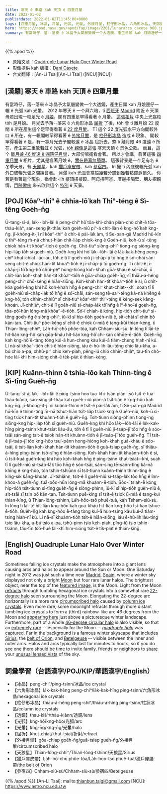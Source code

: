 ```yaml
---
title: 寒天 ê 車路 kah 天頂 ê 四重月暈
date: 2022-01-02
publishdate: 2022-01-02T11:45:00+0800
tags: [四重月暈, 冰晶, 月暈, 光弧, 光暈, 外接月暈, 柱仔形冰晶, 六角形冰晶, 天郎星, 獵戶座, 獵戶座皮帶, 參宿四]
hero: https://apod.nasa.gov/apod/fap/image/2201/lunararcs_caxete_960.jpg
summary: 有當時仔，落--落來 ê 冰晶予太氣層變做一个大透鏡，產生日頭 kah 月娘邊仔一輾 ê 光弧 kah 光暈。

---
```


{{% apod %}}

- 原始文章：[Quadruple Lunar Halo Over Winter Road](https://apod.nasa.gov/apod/ap220102.html)
- 影像提供 kah 版權：[Dani Caxete](https://www.danikxt.com.es/fotografia/inicio.html)
- 台文翻譯：[An-Li Tsai][An-Li Tsai] ([NCU][NCU])

## [漢羅] 寒天 ê 車路 kah 天頂 ê 四重月暈
有當時仔，落--落來 ê 冰晶予太氣層變做一个大透鏡，產生日頭 kah 月娘邊仔一輾 ê 光弧 kah 光暈。
2012 年寒天 ê 一个拜六暗，tī [西班牙][Spain] [Madrid][Madrid] 附近 ê 天頂毋若出現一粒足光 ê [月娘][Moon]，閣有四重足罕得看著 ê 月暈。
[這張相片][featured image] 中央上光翕粒 to̍h 是月娘。
月光去予落--落來 ê 六角形冰晶 [屈折][refracts] 了後，to̍h 會 tī 離月娘 22 度闊 ê 所在產生這个足罕得看著 ê [22 度月暈][22-degree halo]。
Tī 這个 22 度光弧水平方向閣較外口 ê 所在，有一輾閣較罕得看著 ê [外接月暈][circumscribed halo]，是 [柱仔形冰晶][column ice crystals] 造成 ê 現象。
閣較罕得看著 ê 是，有一寡月光去予閣較遠 ê 冰晶 屈折去，煞 tī 離月娘 46 度遠 ê 所在，產生第三重敢若虹 ê 光弧，[to̍h 親像是這張][appearing here] 寒天天頂 ê 景色仝款。
而且，這个 [離月娘 46 度遠 ê 圓箍仔月暈][46-degree circular halo]，大部份嘛攏看會著。
所以才會講，翕著這張 [四重月暈][quadruple halo] ê 相片，尤其是翕著月娘 ê，[實在是真無簡單][extremely rare]。
這張背景是一个足有名 ê 冬季天景，有 [天郎星][Sirius]、kah [獵戶座皮帶][belt of Orion]、kah [參宿四][Betelgeuse]。
In 攏 tī 內底彼輾光弧 kah 外口彼輾光弧之間揣會著。
月暈 kah 光弧會當擋幾若分鐘到幾若點鐘遐爾久。
你若是看著這个現象，猶會赴-lih 樓頂招樓跤、阿母招阿爸、厝邊招隔壁、朋友招親情，[鬥陣做伙][share] 來去欣賞這个 [特別][unusual lensed vista] ê 天景。


## [POJ] Kôaⁿ-thiⁿ ê chhia-lō͘ kah Thiⁿ-téng ê Sì-têng Goe̍h-n̄g
Ū-tang-sî-á, la̍k--lo̍h-lâi ê peng-chiⁿ hō͘ tōa-khì-chân piàn-chò chi̍t-ê tōa-thàu-kiàⁿ, sán-seng ji̍t-thâu kah goe̍h-niû piⁿ-á chi̍t-liàn ê kng-hô͘ kah kng-n̄g.
jī-khòng-it-jī nî kôaⁿ-thiⁿ ê chi̍t-ê pài-la̍k àm, tī Se-pan-gâ Madrid hū-kīn ê thiⁿ-téng m̄-nā chhut-hiān chi̍t-lia̍p chiok-kng ê Goe̍h-niû, koh-ū sì-têng chiok hán-tit khòaⁿ-tio̍h ê goe̍h-n̄g.
Chit-tiuⁿ siòng-phìⁿ tiong-ng siōng-kng hip-lia̍p to̍h sī goe̍h-niû.
Goe̍h-kng khì hō͘ la̍k--lo̍h-lâi ê la̍k-kak-hêng peng-chiⁿ khut-chiat liáu-āu, to̍h ē tī lî goe̍h-niû jī-cha̍p-jī tō͘ hn̄g ê só͘-chāi sán-seng chit-ê chiok hán-tit khòaⁿ-tio̍h ê jī-cha̍p-jī tō͘ goe̍h-n̄g.
Tī chit-ê jī-cha̍p-jī tō͘ kng-hô͘ chúi-pêⁿ hong-hiòng koh-khah gōa-kháu ê só͘-chāi, ū chi̍t-liàn koh-khah hán-tit khòaⁿ-tio̍h ê gōa-chiap goe̍h-n̄g, sī thiāu-á-hêng peng-chiⁿ chō-sêng ê hiān-siōng.
Koh-khah hán-tit khòaⁿ-tio̍h ê sì, ū chi̍t-kóa goe̍h-kng khì hō͘ koh-khah hn̄g ê peng-chiⁿ khut-chiat--khì, soah tī lî goe̍h-niû sì-cha̍p-la̍k tō͘ hn̄g ê só͘-chāi, sán-seng tē-saⁿ-têng ká-ná khēng ê kng-hô͘, to̍h chhin-chhiūⁿ sī chit-tiuⁿ kôaⁿ-thiⁿ thiⁿ-téng ê kéng-sek kāng-khoán.
Jî-chhiáⁿ, chit-ê lî goe̍h-niû sì-cha̍p-la̍k tō͘ hn̄g ê îⁿ-kho͘-á goe̍h-n̄g, tōa-pō͘-hūn lóng-mā khòaⁿ-ē-tio̍h.
Só͘-í chiah-ē kóng, hip-tio̍h chit-tiuⁿ sì-têng goe̍h-n̄g ê siòng-phìⁿ, iû-kî sī hip-tio̍h goe̍h-niû ê, si̍t-chāi sī chin bô kán-tan.
Chit-tiuⁿ pōe-kéng sī chi̍t-ê chiok ū-miâ ê tang-kùi thian-kéng, ū Thian-lông-chhiⁿ, La̍h-hō͘-chō phôe-tòa, kah Chham-siù-sù.
In lóng tī lāi-té hit-liàn kng-hô͘ kah gōa-kháu hit-liàn kng-hô͘ chi-kan chhōe-ē-tio̍h.
Goe̍h-n̄g kah kng-hô͘ ē-tàng tòng kúi-ā hun-cheng kàu kúi-ā tiám-cheng hiah-nī kú.
Lí nā-sī khòaⁿ-tio̍h chit-ê hiān-siōng, iáu ē-hù-lih lâu-téng chio lâu-kha, a-bú chio a-pa, chhù-piⁿ chio keh-piah, pêng-iú chio chhin-chiâⁿ, tàu-tīn chò-hóe lâi-khì him-sióng chit-ê te̍k-pia̍t ê thian-kéng.

## [KIP]  Kuânn-thinn ê tshia-lōo kah Thinn-tíng ê Sì-tîng Gue̍h-n̄g
Ū-tang-sî-á, la̍k--lo̍h-lâi ê ping-tsinn hōo tuā-khì-tsân piàn-tsò tsi̍t-ê tuā-thàu-kiànn, sán-sing ji̍t-thâu kah gue̍h-niû pinn-á tsi̍t-liàn ê kng-hôo kah kng-n̄g.
jī-khòng-it-jī nî kuânn-thinn ê tsi̍t-ê pài-la̍k àm, tī Se-pan-gâ Madrid hū-kīn ê thinn-tíng m̄-nā tshut-hiān tsi̍t-lia̍p tsiok-kng ê Gue̍h-niû, koh-ū sì-tîng tsiok hán-tit khuànn-tio̍h ê gue̍h-n̄g.
Tsit-tiunn siòng-phìnn tiong-ng siōng-kng hip-lia̍p to̍h sī gue̍h-niû.
Gue̍h-kng khì hōo la̍k--lo̍h-lâi ê la̍k-kak-hîng ping-tsinn khut-tsiat liáu-āu, to̍h ē tī lî gue̍h-niû jī-tsa̍p-jī tōo hn̄g ê sóo-tsāi sán-sing tsit-ê tsiok hán-tit khuànn-tio̍h ê jī-tsa̍p-jī tōo gue̍h-n̄g.
Tī tsit-ê jī-tsa̍p-jī tōo kng-hôo tsuí-pênn hong-hiòng koh-khah guā-kháu ê sóo-tsāi, ū tsi̍t-liàn koh-khah hán-tit khuànn-tio̍h ê guā-tsiap gue̍h-n̄g, sī thiāu-á-hîng ping-tsinn tsō-sîng ê hiān-siōng.
Koh-khah hán-tit khuànn-tio̍h ê sì, ū tsi̍t-kuá gue̍h-kng khì hōo koh-khah hn̄g ê ping-tsinn khut-tsiat--khì, suah tī lî gue̍h-niû sì-tsa̍p-la̍k tōo hn̄g ê sóo-tsāi, sán-sing tē-sann-tîng ká-ná khīng ê kng-hôo, to̍h tshin-tshiūnn sī tsit-tiunn kuânn-thinn thinn-tíng ê kíng-sik kāng-khuán.
Jî-tshiánn, tsit-ê lî gue̍h-niû sì-tsa̍p-la̍k tōo hn̄g ê înn-khoo-á gue̍h-n̄g, tuā-pōo-hūn lóng-mā khuànn-ē-tio̍h.
Sóo-í tsiah-ē kóng, hip-tio̍h tsit-tiunn sì-tîng gue̍h-n̄g ê siòng-phìnn, iû-kî sī hip-tio̍h gue̍h-niû ê, si̍t-tsāi sī tsin bô kán-tan.
Tsit-tiunn puē-kíng sī tsi̍t-ê tsiok ū-miâ ê tang-kuì thian-kíng, ū Thian-lông-tshinn, La̍h-hōo-tsō phuê-tuà, kah Tsham-siù-sù.
In lóng tī lāi-té hit-liàn kng-hôo kah guā-kháu hit-liàn kng-hôo tsi-kan tshuē-ē-tio̍h.
Gue̍h-n̄g kah kng-hôo ē-tàng tòng kuí-ā hun-tsing kàu kuí-ā tiám-tsing hiah-nī kú.
Lí nā-sī khuànn-tio̍h tsit-ê hiān-siōng, iáu ē-hù-lih lâu-tíng tsio lâu-kha, a-bú tsio a-pa, tshù-pinn tsio keh-piah, pîng-iú tsio tshin-tsiânn, tàu-tīn tsò-hué lâi-khì him-sióng tsit-ê ti̍k-pia̍t ê thian-kíng.

## [English] Quadruple Lunar Halo Over Winter Road
Sometimes falling ice crystals make the atmosphere into a giant lens causing arcs and halos to appear around the Sun or Moon.
One Saturday night in 2012 was just such a time near [Madrid][Madrid], [Spain][Spain], where a winter sky displayed not only a bright [Moon][Moon] but four rare lunar halos.
The brightest object, near the top of the [featured image][featured image], is the Moon.
Light from the Moon [refracts][refracts] through tumbling hexagonal ice crystals into a somewhat rare [22-degree halo][22-degree halo] seen surrounding the Moon.
Elongating the 22-degree arc horizontally is a more rare [circumscribed halo][circumscribed halo] caused by [column ice crystals][column ice crystals].
Even more rare, some moonlight refracts through more distant tumbling ice crystals to form a (third) rainbow-like arc 46 degrees from the Moon and [appearing here][appearing here] just above a picturesque winter landscape.
Furthermore, part of a whole [46-degree circular halo][46-degree circular halo] is also visible, so that an [extremely rare][extremely rare] -- especially for the Moon -- *[quadruple halo][quadruple halo]* was captured.
Far in the background is a famous winter skyscape that includes [Sirius][Sirius], the [belt of Orion][belt of Orion], and [Betelgeuse][Betelgeuse] -- visible between the inner and outer arcs.
Halos and arcs typically last for minutes to hours, so if you do see one there should be time to invite family, friends or neighbors to [share][share] your [unusual lensed vista][unusual lensed vista] of the sky.

## 詞彙學習（台語漢字/POJ/KIP/華語漢字/English）
- 【冰晶】peng-chiⁿ/ping-tsinn/冰晶/ice crystal
- 【六角形冰晶】la̍k-kak-hêng peng-chiⁿ/la̍k-kak-hîng ping-tsinn/六角形冰晶/hexagonal ice crystals
- 【柱仔形冰晶】thiāu-á-hêng peng-chiⁿ/thiāu-á-hîng ping-tsinn/柱狀冰晶/column ice crystals
- 【透鏡】thàu-kiàⁿ/thàu-kiànn/透鏡/lens
- 【光弧】kng-hô͘/kng-hôo/光弧/arc
- 【光暈】kng-n̄g/kng-n̄g/光暈/halo
- 【屈折】khut-chiat/khut-tsiat/折射/refract
- 【外接月暈】gōa-chiap goe̍h-n̄g/guā-tsiap gue̍h-n̄g/外接月暈/circumscribed halo
- 【天狼星】Thian-lông-chhiⁿ/Thian-lông-tshinn/天狼星/Sirius
- 【獵戶座皮帶】La̍h-hō͘-chō phôe-tòa/La̍h-hōo-tsō phuê-tuà/獵戶座腰帶/the belt of Orion
- 【參宿四】Chham-siù-sù/Chham-siù-sù/參宿四/Betelgeuse

{{% /apod %}}
[An-Li Tsai]: mailto:thianbun.taigi@gmail.com
[NCU]: https://www.astro.ncu.edu.tw


[Madrid]:https://youtu.be/fy1lOzAXu2o
[Spain]:https://en.wikipedia.org/wiki/Spain
[Moon]:https://solarsystem.nasa.gov/moons/earths-moon/in-depth/
[featured image]:https://www.flickr.com/photos/danicaxete/8237507462/in/photostream
[refracts]:https://www.atoptics.co.uk/halo/circ1.htm
[22-degree halo]:https://apod.nasa.gov/apod/ap081207.html
[circumscribed halo]:https://www.atoptics.co.uk/halo/circum.htm
[column ice crystals]:https://www.atoptics.co.uk/halo/orcol.htm
[appearing here]:http://www.flickr.com/photos/danicaxete/8236435325/in/photostream
[46-degree circular halo]:https://www.atoptics.co.uk/halo/46hal.htm
[extremely rare]:http://www.quickmeme.com/img/ad/ad7d3b671558c4efc0f540d9265a1825697f52b6e1c64fb713d7500b2e12753a.jpg
[quadruple halo]:https://apod.nasa.gov/apod/fap/image/1212/lunararcs_caxete_labelled.jpg
[Sirius]:http://stars.astro.illinois.edu/sow/sirius.html
[belt of Orion]:https://apod.nasa.gov/apod/ap110121.html
[Betelgeuse]:https://apod.nasa.gov/apod/ap200101.html
[share]:https://apod.nasa.gov/apod/ap151108.html
[unusual lensed vista]:https://apod.nasa.gov/apod/ap200224.html

